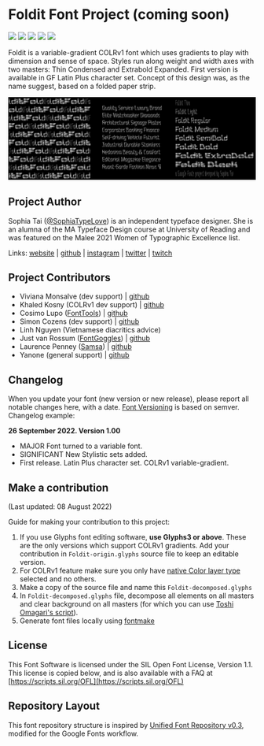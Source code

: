 # Foldit Font Project (coming soon)

[![][Fontbakery]](https://SophiaDesign.github.io/Foldit/fontbakery-report.html)
[![][Universal]](https://SophiaDesign.github.io/Foldit/fontbakery-report.html)
[![][GF Profile]](https://SophiaDesign.github.io/Foldit/fontbakery-report.html)
[![][Outline Correctness]](https://SophiaDesign.github.io/Foldit/fontbakery-report.html)
[![][Shaping]](https://SophiaDesign.github.io/GF-Foldit/fontbakery-report.html)

[Fontbakery]: https://img.shields.io/endpoint?url=https%3A%2F%2Fraw.githubusercontent.com%2FSophiaDesign%2FGF-Foldit%2Fgh-pages%2Fbadges%2Foverall.json
[GF Profile]: https://img.shields.io/endpoint?url=https%3A%2F%2Fraw.githubusercontent.com%2FSophiaDesign%2FGF-Foldit%2Fgh-pages%2Fbadges%2FGoogleFonts.json
[Outline Correctness]: https://img.shields.io/endpoint?url=https%3A%2F%2Fraw.githubusercontent.com%2FSophiaDesign%2FGF-Foldit%2Fgh-pages%2Fbadges%2FOutlineCorrectnessChecks.json
[Shaping]: https://img.shields.io/endpoint?url=https%3A%2F%2Fraw.githubusercontent.com%2FSophiaDesign%2FGF-Foldit%2Fgh-pages%2Fbadges%2FShapingChecks.json
[Universal]: https://img.shields.io/endpoint?url=https%3A%2F%2Fraw.githubusercontent.com%2FSophiaDesign%2FGF-Foldit%2Fgh-pages%2Fbadges%2FUniversal.json

Foldit is a variable-gradient COLRv1 font which uses gradients to play with dimension and sense of space. Styles run along weight and width axes with two masters: Thin Condensed and Extrabold Expanded. First version is available in GF Latin Plus character set. Concept of this design was, as the name suggest, based on a folded paper strip.

![Sample Image](documentation/image1.png)

## Project Author

Sophia Tai ([@SophiaTypeLove](http://instagram.com/sophiatypelove)) is an independent typeface designer. She is an alumna of the MA Typeface Design course at University of Reading and was featured on the Malee 2021 Women of Typographic Excellence list.

Links: [website](http://www.sophiatai.com) | [github](https://github.com/SophiaDesign) | [instagram](http://instagram.com/sophiatypelove) | [twitter](http://twitter.com/sophiatypelove) | [twitch](http://twitch.tv/sophiatypelove)

## Project Contributors

- Viviana Monsalve (dev support) | [github](https://github.com/vv-monsalve)
- Khaled Kosny (COLRv1 dev support) | [github](https://github.com/khaledhosny)
- Cosimo Lupo ([FontTools](https://github.com/fonttools/fonttools)) | [github](https://github.com/anthrotype)
- Simon Cozens (dev support) | [github](https://github.com/simoncozens)
- Linh Nguyen (Vietnamese diacritics advice)
- Just van Rossum ([FontGoggles](https://fontgoggles.org/)) | [github](https://github.com/justvanrossum)
- Laurence Penney ([Samsa](https://lorp.github.io/samsa)) | [github](https://github.com/Lorp)
- Yanone (general support) | [github](https://github.com/yanone)

## Changelog

When you update your font (new version or new release), please report all notable changes here, with a date.
[Font Versioning](https://github.com/googlefonts/gf-docs/tree/main/Spec#font-versioning) is based on semver. 
Changelog example:

**26 September 2022. Version 1.00**

- MAJOR Font turned to a variable font.
- SIGNIFICANT New Stylistic sets added.
- First release. Latin Plus character set. COLRv1 variable-gradient.

## Make a contribution

(Last updated: 08 August 2022)

Guide for making your contribution to this project:

1. If you use Glyphs font editing software, **use Glyphs3 or above**. These are the only versions which support COLRv1 gradients. Add your contribution in `Foldit-origin.glyphs` source file to keep an editable version.
2. For COLRv1 feature make sure you only have [native Color layer type](https://glyphsapp.com/learn/creating-an-svg-color-font) selected and no others. 
2. Make a copy of the source file and name this `Foldit-decomposed.glyphs` 
3. In `Foldit-decomposed.glyphs` file, decompose all elements on all masters and clear background on all masters (for which you can use [Toshi Omagari's script](https://github.com/Tosche/Glyphs-Scripts)). 
4. Generate font files locally using [fontmake](https://github.com/googlefonts/fontmake)

## License

This Font Software is licensed under the SIL Open Font License, Version 1.1.
This license is copied below, and is also available with a FAQ at
[https://scripts.sil.org/OFL](https://scripts.sil.org/OFL)

## Repository Layout

This font repository structure is inspired by [Unified Font Repository v0.3](https://github.com/unified-font-repository/Unified-Font-Repository), modified for the Google Fonts workflow.
